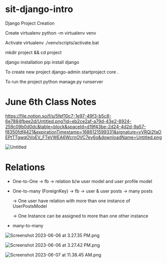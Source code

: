 # sit-django-intro

Django Project Creation 



Create virtualenv 
python -m virtualenv venv 

Activate virtualenv 
./venv/scripts/activate.bat 

mkdir project && cd project 

django installation 
pip install django

To create new project
django-admin startproject core .

To run the project
python manage.py runserver


# June 6th Class Notes
https://file.notion.so/f/s/5fef10c7-1e97-49f3-b5c8-6e7884fbee2d/Untitled.png?id=eb2ce2af-a79d-43e2-8924-259c09b0d0dc&table=block&spaceId=d19f43be-2d24-4d2d-9a57-f8350fdf4421&expirationTimestamp=1686121599331&signature=vVRQi2faOEPtTTgwqOVoEV_FTeVWEA6WcrnOVC7ey6o&downloadName=Untitled.png


![Untitled](https://s3-us-west-2.amazonaws.com/secure.notion-static.com/5fef10c7-1e97-49f3-b5c8-6e7884fbee2d/Untitled.png)

# Relations

- One-to-One → fb → relation b/w user model and user profile model
- One-to-many (ForeignKey) → fb → user & user posts → many posts
    
    → One user have relation with more than one instance of UserPostsModel 
    
    → One Instance can be assigned to more than one other instance 
    
- many-to-many

![Screenshot 2023-06-06 at 3.27.35 PM.png](https://s3-us-west-2.amazonaws.com/secure.notion-static.com/df44896b-5e4d-453b-909f-fe935f310e3a/Screenshot_2023-06-06_at_3.27.35_PM.png)

![Screenshot 2023-06-06 at 3.27.42 PM.png](https://s3-us-west-2.amazonaws.com/secure.notion-static.com/1a04810d-2fcc-43d3-a9d2-a074e456fc24/Screenshot_2023-06-06_at_3.27.42_PM.png)

![Screenshot 2023-06-07 at 11.38.45 AM.png](https://s3-us-west-2.amazonaws.com/secure.notion-static.com/c083ef2b-8d37-4f7a-bf79-b2578ff9fe7d/Screenshot_2023-06-07_at_11.38.45_AM.png)